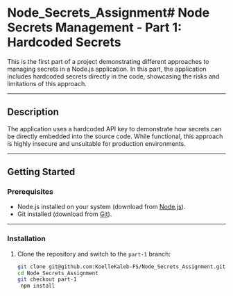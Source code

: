 # Node_Secrets_Assignment# Node Secrets Management - Part 1: Hardcoded Secrets

This is the first part of a project demonstrating different approaches to managing secrets in a Node.js application. In this part, the application includes hardcoded secrets directly in the code, showcasing the risks and limitations of this approach.

---

## Description

The application uses a hardcoded API key to demonstrate how secrets can be directly embedded into the source code. While functional, this approach is highly insecure and unsuitable for production environments.

---

## Getting Started

### Prerequisites

- Node.js installed on your system (download from [Node.js](https://nodejs.org)).
- Git installed (download from [Git](https://git-scm.com)).

---

### Installation

1. Clone the repository and switch to the `part-1` branch:
   ```bash
   git clone git@github.com:KoelleKaleb-FS/Node_Secrets_Assignment.git
   cd Node_Secrets_Assignment
   git checkout part-1
    npm install
   ```
